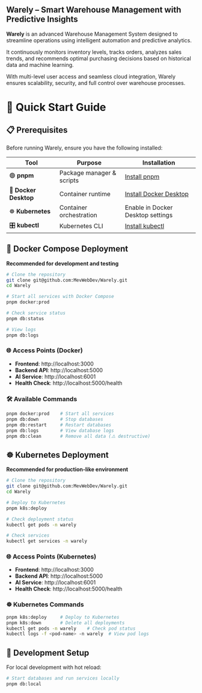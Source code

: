 ## Warely – Smart Warehouse Management with Predictive Insights

**Warely** is an advanced Warehouse Management System designed to streamline operations using intelligent automation and predictive analytics.

It continuously monitors inventory levels, tracks orders, analyzes sales trends, and recommends optimal purchasing decisions based on historical data and machine learning.

With multi-level user access and seamless cloud integration, Warely ensures scalability, security, and full control over warehouse processes.

# 🚀 Quick Start Guide

## 📋 Prerequisites

Before running Warely, ensure you have the following installed:

| Tool                  | Purpose                   | Installation                                                              |
| --------------------- | ------------------------- | ------------------------------------------------------------------------- |
| 🟢 **pnpm**           | Package manager & scripts | [Install pnpm](https://pnpm.io/installation)                              |
| 🐳 **Docker Desktop** | Container runtime         | [Install Docker Desktop](https://www.docker.com/products/docker-desktop/) |
| ☸️ **Kubernetes**     | Container orchestration   | Enable in Docker Desktop settings                                         |
| 🎛️ **kubectl**        | Kubernetes CLI            | [Install kubectl](https://kubernetes.io/docs/tasks/tools/)                |

## 🐳 Docker Compose Deployment

**Recommended for development and testing**

```bash
# Clone the repository
git clone git@github.com:MevWebDev/Warely.git
cd Warely

# Start all services with Docker Compose
pnpm docker:prod

# Check service status
pnpm db:status

# View logs
pnpm db:logs
```

### 🌐 Access Points (Docker)

- **Frontend**: http://localhost:3000
- **Backend API**: http://localhost:5000
- **AI Service**: http://localhost:6001
- **Health Check**: http://localhost:5000/health

### 🛠️ Available Commands

```bash
pnpm docker:prod    # Start all services
pnpm db:down        # Stop databases
pnpm db:restart     # Restart databases
pnpm db:logs        # View database logs
pnpm db:clean       # Remove all data (⚠️ destructive)
```

## ☸️ Kubernetes Deployment

**Recommended for production-like environment**

```bash
# Clone the repository
git clone git@github.com:MevWebDev/Warely.git
cd Warely

# Deploy to Kubernetes
pnpm k8s:deploy

# Check deployment status
kubectl get pods -n warely

# Check services
kubectl get services -n warely
```

### 🌐 Access Points (Kubernetes)

- **Frontend**: http://localhost:3000
- **Backend API**: http://localhost:5000
- **AI Service**: http://localhost:6001
- **Health Check**: http://localhost:5000/health

### ☸️ Kubernetes Commands

```bash
pnpm k8s:deploy     # Deploy to Kubernetes
pnpm k8s:down       # Delete all deployments
kubectl get pods -n warely    # Check pod status
kubectl logs -f <pod-name> -n warely  # View pod logs
```

## 🔧 Development Setup

For local development with hot reload:

```bash
# Start databases and run services locally
pnpm db:local
```
